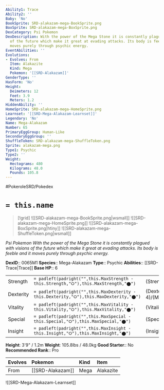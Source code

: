 ```yaml
---
Ability1: Trace
Ability2: ''
Baby: 'No'
BookSprite: SRD-alakazam-mega-BookSprite.png
BoxSprite: SRD-alakazam-mega-BoxSprite.png
DexCategory: Psi Pokemon
DexDescription: With the power of the Mega Stone it is constantly plagued with visions
  of the future which make it great at evading attacks. Its body is feeble and it
  moves purely through psychic energy.
EventAbilities: ''
Evolutions:
- Evolves: From
  Item: Alakazite
  Kind: Mega
  Pokemon: '[[SRD-Alakazam]]'
GenderType: ''
HasForm: 'No'
Height:
  Deimeters: 12
  Feet: 3.9
  Meters: 1.2
HiddenAbility: ''
HomeSprite: SRD-alakazam-mega-HomeSprite.png
Learnset: '[[SRD-Mega-Alakazam-Learnset]]'
Legendary: 'No'
Name: Mega-Alakazam
Number: 65
PrimaryEggGroup: Human-Like
SecondaryEggGroup: ''
ShuffleToken: SRD-alakazam-mega-ShuffleToken.png
Sprite: alakazam-mega.png
Type1: Psychic
Type2: ''
Weight:
  Hectograms: 480
  Kilograms: 48.0
  Pounds: 105.8
---
```


#PokeroleSRD/Pokedex

# `= this.name`

> [!grid]
> ![[SRD-alakazam-mega-BookSprite.png|wsmall]]
> ![[SRD-alakazam-mega-HomeSprite.png]]
> ![[SRD-alakazam-mega-BoxSprite.png|htiny]]
> ![[SRD-alakazam-mega-ShuffleToken.png|wsmall]]


*Psi Pokemon*
*With the power of the Mega Stone it is constantly plagued with visions of the future which make it great at evading attacks. Its body is feeble and it moves purely through psychic energy.*

**DexID**:: 0065M1
**Species**:: Mega-Alakazam
**Type**:: Psychic
**Abilities**:: [[SRD-Trace|Trace]]
**Base HP**:: 6

|           |                                                                                        |                                          |
| --------- | -------------------------------------------------------------------------------------- | ---------------------------------------- |
| Strength  | `= padleft(padright("",this.MaxStrength - this.Strength,"⭘"),this.MaxStrength,"⬤")`    | (Strength::2)/(MaxStrength::4)   |
| Dexterity | `= padleft(padright("",this.MaxDexterity - this.Dexterity,"⭘"),this.MaxDexterity,"⬤")` | (Dexterity:: 4)/(MaxDexterity::8) |
| Vitality  | `= padleft(padright("",this.MaxVitality - this.Vitality,"⭘"),this.MaxVitality,"⬤")`    | (Vitality::2)/(MaxVitality::4)   |
| Special   | `= padleft(padright("",this.MaxSpecial - this.Special,"⭘"),this.MaxSpecial,"⬤")`       | (Special::4)/(MaxSpecial::9)     |
| Insight   | `= padleft(padright("",this.MaxInsight - this.Insight,"⭘"),this.MaxInsight,"⬤")`       | (Insight::3)/(MaxInsight::6)     |

**Height**: 3'9" / 1.2m
**Weight**: 105.8lbs / 48.0kg
**Good Starter**:: No
**Recommended Rank**:: Pro

| Evolves   | Pokemon          | Kind   | Item      |
|:----------|:-----------------|:-------|:----------|
| From      | [[SRD-Alakazam]] | Mega   | Alakazite |

![[SRD-Mega-Alakazam-Learnset]]